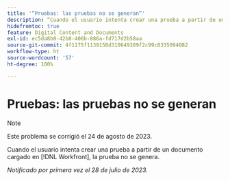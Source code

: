 ```yaml
---
title: '“Pruebas: las pruebas no se generan”'
description: “Cuando el usuario intenta crear una prueba a partir de un documento cargado en Workfront, la prueba no se genera”.
hidefromtoc: true
feature: Digital Content and Documents
exl-id: ec5da8b0-42b8-406b-886a-fd717d2b58aa
source-git-commit: 4f1175f1139158d310649389f2c99c0335094082
workflow-type: ht
source-wordcount: '57'
ht-degree: 100%

---
```


# Pruebas: las pruebas no se generan

<!--Wf and WFP TOCs-->

>[!NOTE]
>
>Este problema se corrigió el 24 de agosto de 2023.

Cuando el usuario intenta crear una prueba a partir de un documento cargado en [!DNL Workfront], la prueba no se genera.

_Notificado por primera vez el 28 de julio de 2023._
